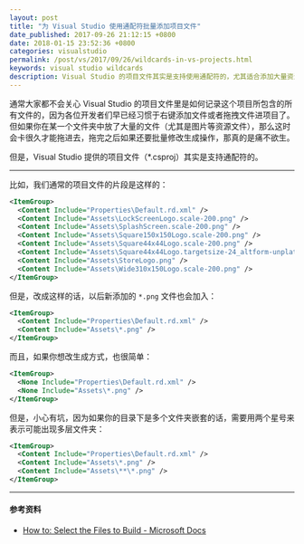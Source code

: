 ```yaml
---
layout: post
title: "为 Visual Studio 使用通配符批量添加项目文件"
date_published: 2017-09-26 21:12:15 +0800
date: 2018-01-15 23:52:36 +0800
categories: visualstudio
permalink: /post/vs/2017/09/26/wildcards-in-vs-projects.html
keywords: visual studio wildcards
description: Visual Studio 的项目文件其实是支持使用通配符的，尤其适合添加大量资源文件。
---
```


通常大家都不会关心 Visual Studio 的项目文件里是如何记录这个项目所包含的所有文件的，因为各位开发者们早已经习惯于右键添加文件或者拖拽文件进项目了。但如果你在某一个文件夹中放了大量的文件（尤其是图片等资源文件），那么这时会卡很久才能拖进去，拖完之后如果还要批量修改生成操作，那真的是痛不欲生。

但是，Visual Studio 提供的项目文件（*.csproj）其实是支持通配符的。

---

比如，我们通常的项目文件的片段是这样的：

```xml
<ItemGroup>
  <Content Include="Properties\Default.rd.xml" />
  <Content Include="Assets\LockScreenLogo.scale-200.png" />
  <Content Include="Assets\SplashScreen.scale-200.png" />
  <Content Include="Assets\Square150x150Logo.scale-200.png" />
  <Content Include="Assets\Square44x44Logo.scale-200.png" />
  <Content Include="Assets\Square44x44Logo.targetsize-24_altform-unplated.png" />
  <Content Include="Assets\StoreLogo.png" />
  <Content Include="Assets\Wide310x150Logo.scale-200.png" />
</ItemGroup>
```

但是，改成这样的话，以后新添加的 `*.png` 文件也会加入：

```xml
<ItemGroup>
  <Content Include="Properties\Default.rd.xml" />
  <Content Include="Assets\*.png" />
</ItemGroup>
```

而且，如果你想改生成方式，也很简单：

```xml
<ItemGroup>
  <None Include="Properties\Default.rd.xml" />
  <None Include="Assets\*.png" />
</ItemGroup>
```

但是，小心有坑，因为如果你的目录下是多个文件夹嵌套的话，需要用两个星号来表示可能出现多层文件夹：

```xml
<ItemGroup>
  <Content Include="Properties\Default.rd.xml" />
  <Content Include="Assets\*.png" />
  <Content Include="Assets\**\*.png" />
</ItemGroup>
```

---

#### 参考资料

- [How to: Select the Files to Build - Microsoft Docs](https://docs.microsoft.com/en-us/visualstudio/msbuild/how-to-select-the-files-to-build)
